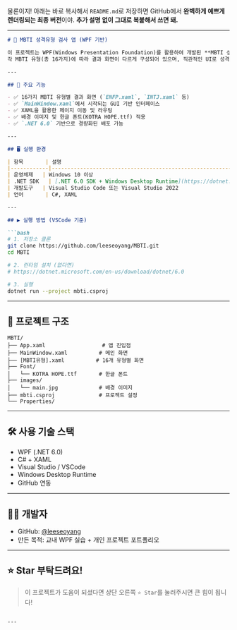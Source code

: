 물론이지! 아래는 바로 복사해서 `README.md`로 저장하면 GitHub에서 **완벽하게 예쁘게 렌더링되는 최종 버전**이야.
**추가 설명 없이 그대로 복붙해서 쓰면 돼.**

---

````markdown
# 🧠 MBTI 성격유형 검사 앱 (WPF 기반)

이 프로젝트는 WPF(Windows Presentation Foundation)를 활용하여 개발된 **MBTI 성격유형 GUI 애플리케이션**입니다.  
각 MBTI 유형(총 16가지)에 따라 결과 화면이 다르게 구성되어 있으며, 직관적인 UI로 성격유형을 확인할 수 있습니다.

---

## 🎯 주요 기능

- ✅ 16가지 MBTI 유형별 결과 화면 (`ENFP.xaml`, `INTJ.xaml` 등)
- ✅ `MainWindow.xaml`에서 시작되는 GUI 기반 인터페이스
- ✅ XAML을 활용한 페이지 이동 및 라우팅
- ✅ 배경 이미지 및 한글 폰트(KOTRA HOPE.ttf) 적용
- ✅ `.NET 6.0` 기반으로 경량화된 배포 가능

---

## 🖥️ 실행 환경

| 항목       | 설명                                                                                   |
|------------|----------------------------------------------------------------------------------------|
| 운영체제   | Windows 10 이상                                                                         |
| .NET SDK   | [.NET 6.0 SDK + Windows Desktop Runtime](https://dotnet.microsoft.com/en-us/download/dotnet/6.0) |
| 개발도구   | Visual Studio Code 또는 Visual Studio 2022                                              |
| 언어       | C#, XAML                                                                                |

---

## ▶️ 실행 방법 (VSCode 기준)

```bash
# 1. 저장소 클론
git clone https://github.com/leeseoyang/MBTI.git
cd MBTI

# 2. 런타임 설치 (없다면)
# https://dotnet.microsoft.com/en-us/download/dotnet/6.0

# 3. 실행
dotnet run --project mbti.csproj
````

---

## 📁 프로젝트 구조

```
MBTI/
├── App.xaml                  # 앱 진입점
├── MainWindow.xaml          # 메인 화면
├── [MBTI유형].xaml          # 16개 유형별 화면
├── Font/
│   └── KOTRA HOPE.ttf       # 한글 폰트
├── images/
│   └── main.jpg             # 배경 이미지
├── mbti.csproj              # 프로젝트 설정
└── Properties/
```

---

## 🛠 사용 기술 스택

* WPF (.NET 6.0)
* C# + XAML
* Visual Studio / VSCode
* Windows Desktop Runtime
* GitHub 연동

---

## 🧑‍💻 개발자

* GitHub: [@leeseoyang](https://github.com/leeseoyang)
* 만든 목적: 교내 WPF 실습 + 개인 프로젝트 포트폴리오

---

## ⭐️ Star 부탁드려요!

> 이 프로젝트가 도움이 되셨다면 상단 오른쪽 `⭐ Star`를 눌러주시면 큰 힘이 됩니다!

```

---